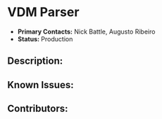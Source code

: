 # VDM Parser
- **Primary Contacts:**
  Nick Battle, Augusto Ribeiro
- **Status:**
  Production

## Description:


## Known Issues:


## Contributors:



